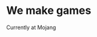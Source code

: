 <html>
   <head>
   </head>
   <body>
      <h1>We make games</h1>
      <p>Currently at Mojang</p>
   </body>
</html>
